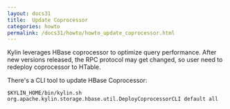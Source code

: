 ```yaml
---
layout: docs31
title:  Update Coprocessor
categories: howto
permalink: /docs31/howto/howto_update_coprocessor.html
---
```


Kylin leverages HBase coprocessor to optimize query performance. After new versions released, the RPC protocol may get changed, so user need to redeploy coprocessor to HTable.

There's a CLI tool to update HBase Coprocessor:

```
$KYLIN_HOME/bin/kylin.sh org.apache.kylin.storage.hbase.util.DeployCoprocessorCLI default all
```
